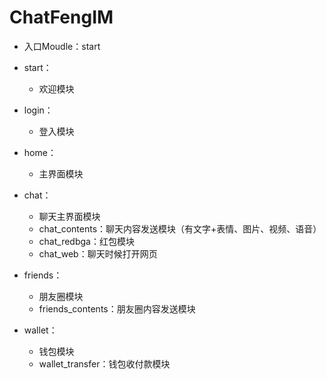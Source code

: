 # ChatFengIM
- 入口Moudle：start

- start：
    - 欢迎模块
- login：
    - 登入模块
- home：
    - 主界面模块
- chat：
    - 聊天主界面模块
    - chat_contents：聊天内容发送模块（有文字+表情、图片、视频、语音）
    - chat_redbga：红包模块
    - chat_web：聊天时候打开网页
- friends：
    - 朋友圈模块
    - friends_contents：朋友圈内容发送模块
- wallet：
    - 钱包模块
    - wallet_transfer：钱包收付款模块
